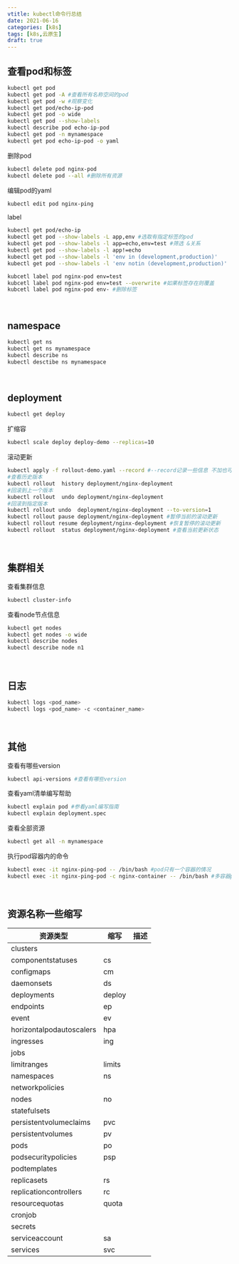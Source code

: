 ```yaml
---
vtitle: kubectl命令行总结
date: 2021-06-16
categories: [k8s]
tags: [k8s,云原生]
draft: true
---
```


## 查看pod和标签

```bash
kubectl get pod
kubectl get pod -A #查看所有名称空间的pod
kubectl get pod -w #观察变化
kubectl get pod/echo-ip-pod
kubectl get pod -o wide
kubectl get pod --show-labels
kubectl describe pod echo-ip-pod
kubectl get pod -n mynamespace
kubectl get pod echo-ip-pod -o yaml
```

删除pod

```bash
kubectl delete pod nginx-pod
kubectl delete pod --all #删除所有资源
```

编辑pod的yaml

```bash
kubectl edit pod nginx-ping
```

label

```bash
kubectl get pod/echo-ip 
kubectl get pod --show-labels -L app,env #选取有指定标签的pod
kubectl get pod --show-labels -l app=echo,env=test #筛选 &关系
kubectl get pod --show-labels -l app!=echo
kubectl get pod --show-labels -l 'env in (development,production)'
kubectl get pod --show-labels -l 'env notin (development,production)'
```

```bash
kubcetl label pod nginx-pod env=test
kubcetl label pod nginx-pod env=test --overwrite #如果标签存在则覆盖
kubcetl label pod nginx-pod env- #删除标签
```

​    

## namespace

```bash
kubectl get ns
kubectl get ns mynamespace
kubectl describe ns
kubectl desctibe ns mynamespace
```

​    

## deployment

```bash
kubectl get deploy
```

扩缩容

```bash
kubectl scale deploy deploy-demo --replicas=10
```

滚动更新

```bash
kubectl apply -f rollout-demo.yaml --record #--record记录一些信息 不加也可
#查看历史版本
kubectl rollout  history deployment/nginx-deployment
#回滚到上一个版本
kubectl rollout  undo deployment/nginx-deployment
#回滚到指定版本
kubectl rollout undo  deployment/nginx-deployment --to-version=1
kubectl rollout pause deployment/nginx-deployment #暂停当前的滚动更新
kubectl rollout resume deployment/nginx-deployment #恢复暂停的滚动更新
kubectl rollout  status deployment/nginx-deployment #查看当前更新状态
```

​    

## 集群相关

查看集群信息

```bash
kubectl cluster-info
```

查看node节点信息

```bash
kubectl get nodes
kubectl get nodes -o wide
kubectl describe nodes
kubectl describe node n1
```

​     

## 日志

```bash
kubectl logs <pod_name>
kubectl logs <pod_name> -c <container_name>
```

​    

## 其他

查看有哪些version

```bash
kubectl api-versions #查看有哪些version
```

查看yaml清单编写帮助

```bash
kubectl explain pod #参看yaml编写指南
kubectl explain deployment.spec
```

查看全部资源

```bash
kubectl get all -n mynamespace
```

执行pod容器内的命令

```bash
kubectl exec -it nginx-ping-pod -- /bin/bash #pod只有一个容器的情况
kubectl exec -it nginx-ping-pod -c nginx-container -- /bin/bash #多容器pod
```

​    

## 资源名称一些缩写

| 资源类型                 | 缩写   | 描述 |
| ------------------------ | ------ | ---- |
| clusters                 |        |      |
| componentstatuses        | cs     |      |
| configmaps               | cm     |      |
| daemonsets               | ds     |      |
| deployments              | deploy |      |
| endpoints                | ep     |      |
| event                    | ev     |      |
| horizontalpodautoscalers | hpa    |      |
| ingresses                | ing    |      |
| jobs                     |        |      |
| limitranges              | limits |      |
| namespaces               | ns     |      |
| networkpolicies          |        |      |
| nodes                    | no     |      |
| statefulsets             |        |      |
| persistentvolumeclaims   | pvc    |      |
| persistentvolumes        | pv     |      |
| pods                     | po     |      |
| podsecuritypolicies      | psp    |      |
| podtemplates             |        |      |
| replicasets              | rs     |      |
| replicationcontrollers   | rc     |      |
| resourcequotas           | quota  |      |
| cronjob                  |        |      |
| secrets                  |        |      |
| serviceaccount           | sa     |      |
| services                 | svc    |      |